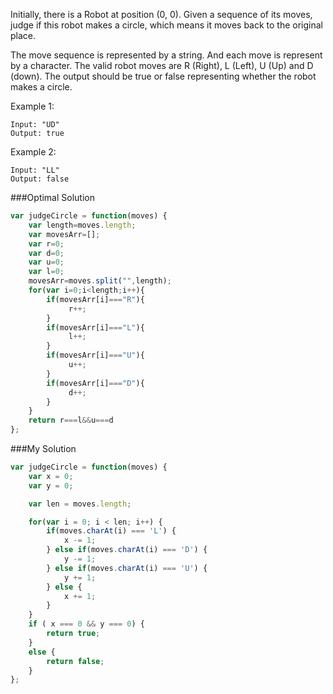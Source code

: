Initially, there is a Robot at position (0, 0). Given a sequence of its moves, judge if this robot makes a circle, which means it moves back to the original place.

The move sequence is represented by a string. And each move is represent by a character. The valid robot moves are R (Right), L (Left), U (Up) and D (down). The output should be true or false representing whether the robot makes a circle.

Example 1:
````
Input: "UD"
Output: true
````
Example 2:
````
Input: "LL"
Output: false
````

###Optimal Solution
```javascript
var judgeCircle = function(moves) {
    var length=moves.length;
    var movesArr=[];
    var r=0;
    var d=0;
    var u=0;
    var l=0;
    movesArr=moves.split("",length);
    for(var i=0;i<length;i++){
        if(movesArr[i]==="R"){
             r++;
        }
        if(movesArr[i]==="L"){
             l++;
        }
        if(movesArr[i]==="U"){
             u++;
        }
        if(movesArr[i]==="D"){
             d++;
        }
    }
    return r===l&&u===d
};
```
###My Solution
```javascript
var judgeCircle = function(moves) {
    var x = 0;
    var y = 0;

    var len = moves.length;

    for(var i = 0; i < len; i++) {
        if(moves.charAt(i) === 'L') {
            x -= 1;    
        } else if(moves.charAt(i) === 'D') {
            y -= 1;    
        } else if(moves.charAt(i) === 'U') {
            y += 1;    
        } else {
            x += 1;    
        }    
    }
    if ( x === 0 && y === 0) {
        return true;
    }
    else {
        return false;
    }
};
```
